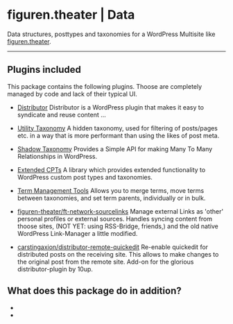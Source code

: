 # figuren.theater | Data

Data structures, posttypes and taxonomies for a WordPress Multisite like [figuren.theater](https://figuren.theater).

---

## Plugins included

This package contains the following plugins. 
Thoose are completely managed by code and lack of their typical UI.

* [Distributor](https://github.com/10up/distributor)
    Distributor is a WordPress plugin that makes it easy to syndicate and reuse content ...
* [Utility Taxonomy](https://github.com/humanmade/hm-utility-taxonomy)
    A hidden taxonomy, used for filtering of posts/pages etc. in a way that is more performant than using the likes of post meta.
* [Shadow Taxonomy](https://github.com/carstingaxion/shadow-taxonomy)
    Provides a Simple API for making Many To Many Relationships in WordPress.
* [Extended CPTs](https://github.com/johnbillion/extended-cpts)
    A library which provides extended functionality to WordPress custom post types and taxonomies.
* [Term Management Tools](https://wordpress.org/plugins/term-management-tools/#developers)
    Allows you to merge terms, move terms between taxonomies, and set term parents, individually or in bulk.

* [figuren-theater/ft-network-sourcelinks](https://github.com/figuren-theater/ft-network-sourcelinks)
    Manage external Links as 'other' personal profiles or external sources. Handles syncing content from thoose sites, (NOT YET: using RSS-Bridge, friends,) and the old native WordPress Link-Manager a little modified.
* [carstingaxion/distributor-remote-quickedit](https://github.com/carstingaxion/distributor-remote-quickedit)
    Re-enable quickedit for distributed posts on the receiving site. This allows to make changes to the original post from the remote site. Add-on for the glorious distributor-plugin by 10up.

## What does this package do in addition?

-
-
